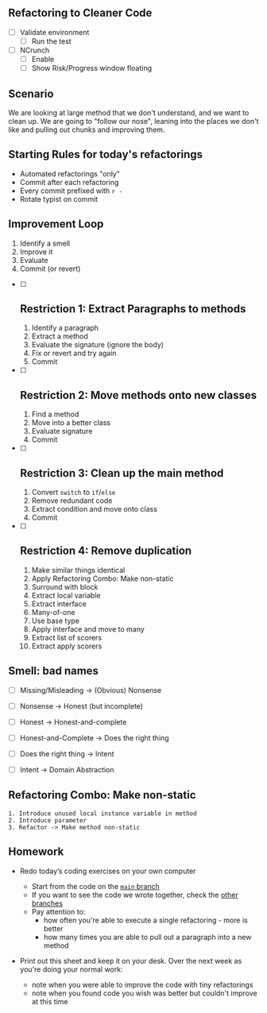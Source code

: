 ## Refactoring to Cleaner Code

* [ ] Validate environment
    * [ ] Run the test
* [ ] NCrunch
    * [ ] Enable
    * [ ] Show Risk/Progress window floating

## Scenario

We are looking at large method that we don't understand, and we want to clean up. We are going to "follow our nose", leaning into the places we don't like and pulling out chunks and improving them.

## Starting Rules for today's refactorings

- Automated refactorings "only" 
- Commit after each refactoring
- Every commit prefixed with `r -    `
- Rotate typist on commit

## Improvement Loop

1. Identify a smell
2. Improve it
3. Evaluate
4. Commit (or revert)

- [ ] ## Restriction 1: Extract Paragraphs to methods

    1. Identify a paragraph
    2. Extract a method
    3. Evaluate the signature (ignore the body)
    4. Fix or revert and try again
    5. Commit
    
- [ ] ## Restriction 2: Move methods onto new classes

    1. Find a method
    2. Move into a better class
    3. Evaluate signature
    4. Commit

- [ ] ## Restriction 3: Clean up the main method

	1. Convert `switch` to `if`/`else`
	2. Remove redundant code
	3. Extract condition and move onto class
	4. Commit
	
 - [ ] ## Restriction 4: Remove duplication

    1. Make similar things identical
    2. Apply Refactoring Combo: Make non-static
    3. Surround with block
    4. Extract local variable
    5. Extract interface
    6. Many-of-one
    7. Use base type
    8. Apply interface and move to many
    9. Extract list of scorers
    10. Extract apply scorers

## Smell: bad names

- [ ] Missing/Misleading -> (Obvious) Nonsense

- [ ] Nonsense -> Honest (but incomplete)

- [ ] Honest -> Honest-and-complete

- [ ] Honest-and-Complete -> Does the right thing

- [ ] Does the right thing -> Intent

- [ ] Intent -> Domain Abstraction
## Refactoring Combo: Make non-static

    1. Introduce unused local instance variable in method
    2. Introduce parameter
    3. Refactor -> Make method non-static

## Homework

* Redo today’s coding exercises on your own computer

  * Start from the code on the [`main` branch](https://github.com/LearnWithLlew/RefactoringToCleanerCode.net)
  * If you want to see the code we wrote together, check the [other branches](https://github.com/LearnWithLlew/RefactoringToCleanerCode.net/branches)
  * Pay attention to:
    * how often you're able to execute a single refactoring - more is better
    * how many times you are able to pull out a paragraph into a new method
* Print out this sheet and keep it on your desk. Over the next week as you're doing your normal work:
  * note when you were able to improve the code with tiny refactorings
  * note when you found code you wish was better but couldn't improve at this time

